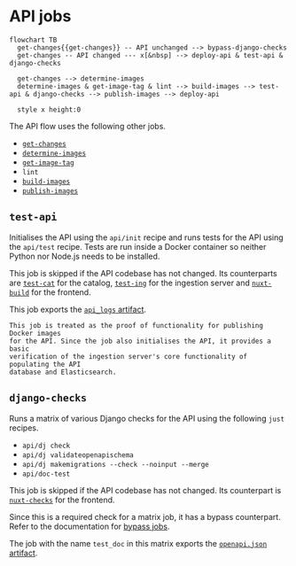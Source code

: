 # API jobs

```{mermaid}
flowchart TB
  get-changes{{get-changes}} -- API unchanged --> bypass-django-checks
  get-changes -- API changed --- x[&nbsp] --> deploy-api & test-api & django-checks

  get-changes --> determine-images
  determine-images & get-image-tag & lint --> build-images --> test-api & django-checks --> publish-images --> deploy-api

  style x height:0
```

The API flow uses the following other jobs.

- [`get-changes`](/meta/ci_cd/jobs/preparation.md#get-changes)
- [`determine-images`](/meta/ci_cd/jobs/docker_preparation.md#determine-images)
- [`get-image-tag`](/meta/ci_cd/jobs/preparation.md#get-image-tag)
- `lint`
- [`build-images`](/meta/ci_cd/jobs/docker_preparation.md#build-images)
- [`publish-images`](/meta/ci_cd/jobs/docker_publishing.md#publish-images)

## `test-api`

Initialises the API using the `api/init` recipe and runs tests for the API using
the `api/test` recipe. Tests are run inside a Docker container so neither Python
nor Node.js needs to be installed.

This job is skipped if the API codebase has not changed. Its counterparts are
[`test-cat`](/meta/ci_cd/jobs/catalog.md#test-cat) for the catalog,
[`test-ing`](/meta/ci_cd/jobs/ingestion_server.md#test-ing) for the ingestion
server and [`nuxt-build`](/meta/ci_cd/jobs/frontend.md#nuxt-build) for the
frontend.

This job exports the [`api_logs` artifact](/meta/ci_cd/artifacts.md#logs).

```{note}
This job is treated as the proof of functionality for publishing Docker images
for the API. Since the job also initialises the API, it provides a basic
verification of the ingestion server's core functionality of populating the API
database and Elasticsearch.
```

## `django-checks`

Runs a matrix of various Django checks for the API using the following `just`
recipes.

- `api/dj check`
- `api/dj validateopenapischema`
- `api/dj makemigrations --check --noinput --merge`
- `api/doc-test`

This job is skipped if the API codebase has not changed. Its counterpart is
[`nuxt-checks`](/meta/ci_cd/jobs/frontend.md#nuxt-checks) for the frontend.

Since this is a required check for a matrix job, it has a bypass counterpart.
Refer to the documentation for [bypass jobs](/meta/ci_cd/flow.md#bypass-jobs).

The job with the name `test_doc` in this matrix exports the
[`openapi.json` artifact](/meta/ci_cd/artifacts.md#documentation).
